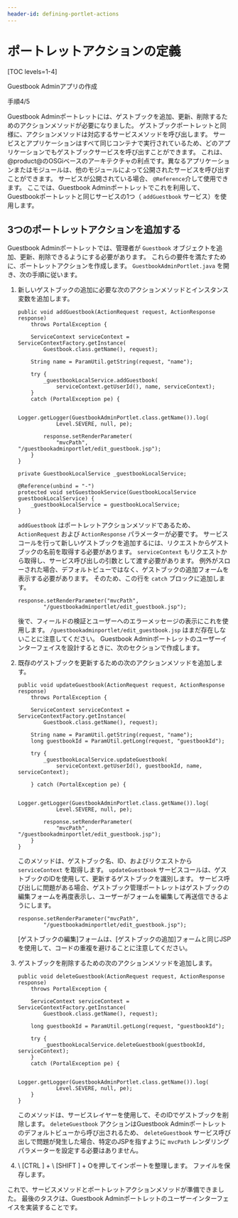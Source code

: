 ```yaml
---
header-id: defining-portlet-actions
---
```


# ポートレットアクションの定義

[TOC levels=1-4]

<div class="learn-path-step row">
    <p id="stepTitle">Guestbook Adminアプリの作成</p><p>手順4/5</p>
</div>

Guestbook Adminポートレットには、ゲストブックを追加、更新、削除するためのアクションメソッドが必要になりました。 ゲストブックポートレットと同様に、アクションメソッドは対応するサービスメソッドを呼び出します。 サービスとアプリケーションはすべて同じコンテナで実行されているため、どのアプリケーションでもゲストブックサービスを呼び出すことができます。 これは、@product@のOSGiベースのアーキテクチャの利点です。異なるアプリケーションまたはモジュールは、他のモジュールによって公開されたサービスを呼び出すことができます。 サービスが公開されている場合、 `@Reference`介して使用できます。 ここでは、Guestbook Adminポートレットでこれを利用して、Guestbookポートレットと同じサービスの1つ（ `addGuestbook` サービス）を使用します。

## 3つのポートレットアクションを追加する

Guestbook Adminポートレットでは、管理者が `Guestbook` オブジェクトを追加、更新、削除できるようにする必要があります。 これらの要件を満たすために、ポートレットアクションを作成します。 `GuestbookAdminPortlet.java` を開き、次の手順に従います。

1.  新しいゲストブックの追加に必要な次のアクションメソッドとインスタンス変数を追加します。
   
        public void addGuestbook(ActionRequest request, ActionResponse response)
            throws PortalException {
       
            ServiceContext serviceContext = ServiceContextFactory.getInstance(
                Guestbook.class.getName(), request);
       
            String name = ParamUtil.getString(request, "name");
       
            try {
                _guestbookLocalService.addGuestbook(
                    serviceContext.getUserId(), name, serviceContext);
            }
            catch (PortalException pe) {
       
                Logger.getLogger(GuestbookAdminPortlet.class.getName()).log(
                    Level.SEVERE, null, pe);
       
                response.setRenderParameter(
                    "mvcPath", "/guestbookadminportlet/edit_guestbook.jsp");
            }
        }
       
        private GuestbookLocalService _guestbookLocalService;
       
        @Reference(unbind = "-")
        protected void setGuestbookService(GuestbookLocalService guestbookLocalService) {
            _guestbookLocalService = guestbookLocalService;
        }

    `addGuestbook` はポートレットアクションメソッドであるため、 `ActionRequest` および `ActionResponse` パラメーターが必要です。 サービスコールを行って新しいゲストブックを追加するには、リクエストからゲストブックの名前を取得する必要があります。 `serviceContext` もリクエストから取得し、サービス呼び出しの引数として渡す必要があります。 例外がスローされた場合、デフォルトビューではなく、ゲストブックの追加フォームを表示する必要があります。 そのため、この行を `catch` ブロックに追加します。
   
        response.setRenderParameter("mvcPath",
                "/guestbookadminportlet/edit_guestbook.jsp");

    後で、フィールドの検証とユーザーへのエラーメッセージの表示にこれを使用します。 `/guestbookadminportlet/edit_guestbook.jsp` はまだ存在しないことに注意してください。 Guestbook Adminポートレットのユーザーインターフェイスを設計するときに、次のセクションで作成します。

2.  既存のゲストブックを更新するための次のアクションメソッドを追加します。
   
        public void updateGuestbook(ActionRequest request, ActionResponse response)
            throws PortalException {
       
            ServiceContext serviceContext = ServiceContextFactory.getInstance(
                Guestbook.class.getName(), request);
       
            String name = ParamUtil.getString(request, "name");
            long guestbookId = ParamUtil.getLong(request, "guestbookId");
       
            try {
                _guestbookLocalService.updateGuestbook(
                    serviceContext.getUserId(), guestbookId, name, serviceContext);
       
            } catch (PortalException pe) {
       
                Logger.getLogger(GuestbookAdminPortlet.class.getName()).log(
                    Level.SEVERE, null, pe);
       
                response.setRenderParameter(
                    "mvcPath", "/guestbookadminportlet/edit_guestbook.jsp");
            }
        }

    このメソッドは、ゲストブック名、ID、およびリクエストから `serviceContext` を取得します。 `updateGuestbook` サービスコールは、ゲストブックのIDを使用して、更新するゲストブックを識別します。 サービス呼び出しに問題がある場合、ゲストブック管理ポートレットはゲストブックの編集フォームを再度表示し、ユーザーがフォームを編集して再送信できるようにします。
   
        response.setRenderParameter("mvcPath",
                "/guestbookadminportlet/edit_guestbook.jsp");

    [ゲストブックの編集]フォームは、[ゲストブックの追加]フォームと同じJSPを使用して、コードの重複を避けることに注意してください。

3.  ゲストブックを削除するための次のアクションメソッドを追加します。
   
        public void deleteGuestbook(ActionRequest request, ActionResponse response)
            throws PortalException {
       
            ServiceContext serviceContext = ServiceContextFactory.getInstance(
                Guestbook.class.getName(), request);
       
            long guestbookId = ParamUtil.getLong(request, "guestbookId");
       
            try {
                _guestbookLocalService.deleteGuestbook(guestbookId, serviceContext);
            }
            catch (PortalException pe) {
       
                Logger.getLogger(GuestbookAdminPortlet.class.getName()).log(
                    Level.SEVERE, null, pe);
            }
        }

    このメソッドは、サービスレイヤーを使用して、そのIDでゲストブックを削除します。 `deleteGuestbook` アクションはGuestbook Adminポートレットのデフォルトビューから呼び出されるため、 `deleteGuestbook` サービス呼び出しで問題が発生した場合、特定のJSPを指すように `mvcPath` レンダリングパラメーターを設定する必要はありません。

4.  \ [CTRL \] + \ [SHIFT \] + Oを押してインポートを整理します。 ファイルを保存します。

これで、サービスメソッドとポートレットアクションメソッドが準備できました。 最後のタスクは、Guestbook Adminポートレットのユーザーインターフェイスを実装することです。
